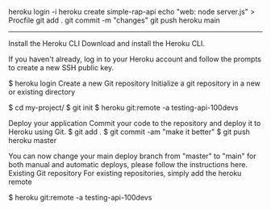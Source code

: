 heroku login -i
heroku create simple-rap-api
echo "web: node server.js" > Procfile
git add . 
git commit -m "changes"
git push heroku main

-----------------
Install the Heroku CLI
Download and install the Heroku CLI.

If you haven't already, log in to your Heroku account and follow the prompts to create a new SSH public key.

$ heroku login
Create a new Git repository
Initialize a git repository in a new or existing directory

$ cd my-project/
$ git init
$ heroku git:remote -a testing-api-100devs

Deploy your application
Commit your code to the repository and deploy it to Heroku using Git.
$ git add .
$ git commit -am "make it better"
$ git push heroku master

You can now change your main deploy branch from "master" to "main" for both manual and automatic deploys, please follow the instructions here.
Existing Git repository
For existing repositories, simply add the heroku remote

$ heroku git:remote -a testing-api-100devs